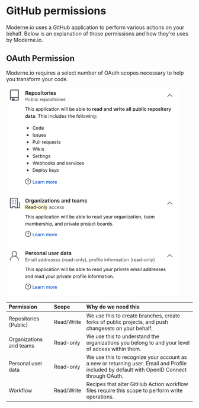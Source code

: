 # GitHub permissions

Moderne.io uses a GitHub application to perform various actions on your behalf. Below is an explanation of those permissions and how they're uses by Moderne.io.

## OAuth Permission

Moderne.io requires a select number of OAuth scopes necessary to help you transform your code.

![](../.gitbook/assets/authentication-github-permissions.png)

| Permission | Scope | Why do we need this |
| :--- | :--- | :--- |
| Repositories \(Public\) | Read/Write | We use this to create branches, create forks of public projects, and push changesets on your behalf. |
| Organizations and teams | Read-only | We use this to understand the organizations you belong to and your level of access within them. |
| Personal user data | Read-only | We use this to recognize your account as a new or returning user. Email and Profile included by default with OpenID Connect through OAuth. |
| Workflow | Read/Write | Recipes that alter GitHub Action workflow files require this scope to perform write operations. |

